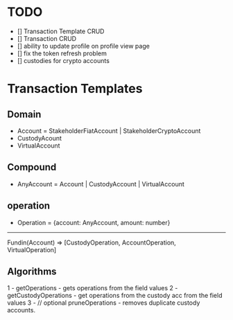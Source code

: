 

# TODO
- [] Transaction Template CRUD
- [] Transaction CRUD
- [] ability to update profile on profile view page
- [] fix the token refresh problem
- [] custodies for crypto accounts


# Transaction Templates

## Domain
- Account = StakeholderFiatAccount | StakeholderCryptoAccount
- CustodyAcount
- VirtualAccount

## Compound
- AnyAccount = Account | CustodyAccount | VirtualAccount

## operation
- Operation = {account: AnyAccount, amount: number}

-----------------
Fundin(Account) => [CustodyOperation, AccountOperation, VirtualOperation]


## Algorithms

1 - getOperations - gets operations from the field values
2 - getCustodyOperations - get operations from the custody acc from the field values
3 - // optional pruneOperations - removes duplicate custody accounts.